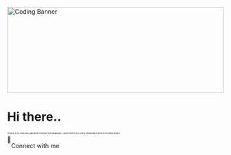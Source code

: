 <div style="object-fit:cover">
  <img src="https://www.epitech-it.es/wp-content/uploads/2022/07/danial-igdery-FCHlYvR5gJI-unsplash.jpg" alt="Coding Banner" style="width:100%; max-height:200px; object-fit:cover;">
</div>

<h1>Hi there..</h1>
<p style="margin-top:10px; font-size:4px;">I'm Bijon, a Full Stack Web Application Developer from  Bangladesh. I Spend most of time coding outstanding projects or recording tutorials.</p>

<div style="display:flex">
  🚀 <p>Connect with me</p>
</div>

